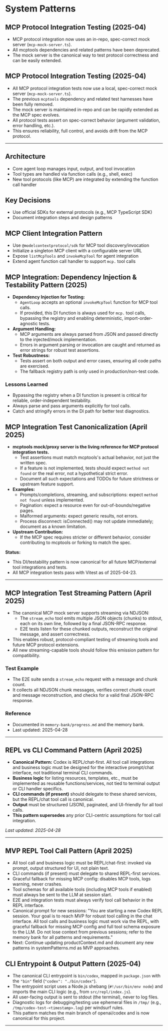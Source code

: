 # System Patterns

## MCP Protocol Integration Testing (2025-04)

- MCP protocol integration now uses an in-repo, spec-correct mock server (`mcp-mock-server.ts`).
- All mcptools dependencies and related patterns have been deprecated.
- The mock server is the canonical way to test protocol correctness and can be easily extended.

## MCP Protocol Integration Testing (2025-04)

- All MCP protocol integration tests now use a local, spec-correct mock server (`mcp-mock-server.ts`).
- The previous `mcptools` dependency and related test harnesses have been fully removed.
- The mock server is maintained in-repo and can be rapidly extended as the MCP spec evolves.
- All protocol tests assert on spec-correct behavior (argument validation, error handling, etc.).
- This ensures reliability, full control, and avoids drift from the MCP protocol.

---

## Architecture

- Core agent loop manages input, output, and tool invocation
- Tool types are handled via function calls (e.g., shell, exec)
- New tool protocols (like MCP) are integrated by extending the function call handler

## Key Decisions

- Use official SDKs for external protocols (e.g., MCP TypeScript SDK)
- Document integration steps and design patterns

## MCP Client Integration Pattern

- Use `@modelcontextprotocol/sdk` for MCP tool discovery/invocation
- Initialize a singleton MCP client with a configurable server URL
- Expose `listMcpTools` and `invokeMcpTool` for agent integration
- Extend agent function call handler to support `mcp.` tool calls

## MCP Integration: Dependency Injection & Testability Pattern (2025)

- **Dependency Injection for Testing:**
  - `AgentLoop` accepts an optional `invokeMcpTool` function for MCP tool calls.
  - If provided, this DI function is always used for `mcp.` tool calls, bypassing the registry and enabling deterministic, import-order-agnostic tests.
- **Argument Handling:**
  - MCP arguments are always parsed from JSON and passed directly to the injected/mock implementation.
  - Errors in argument parsing or invocation are caught and returned as error strings for robust test assertions.
- **Test Robustness:**
  - Tests assert on both output and error cases, ensuring all code paths are exercised.
  - The fallback registry path is only used in production/non-test code.

### Lessons Learned

- Bypassing the registry when a DI function is present is critical for reliable, order-independent testability.
- Always parse and pass arguments explicitly for tool calls.
- Catch and stringify errors in the DI path for better test diagnostics.

## MCP Integration Test Canonicalization (April 2025)

- **mcptools mock/proxy server is the living reference for MCP protocol integration tests.**
  - Test assertions must match mcptools's actual behavior, not just the written spec.
  - If a feature is not implemented, tests should expect `method not found` or the real error, not a hypothetical strict error.
  - Document all such expectations and TODOs for future strictness or upstream feature support.
- **Examples:**
  - Prompts/completions, streaming, and subscriptions: expect `method not found` unless implemented.
  - Pagination: expect a resource even for out-of-bounds/negative pages.
  - Malformed arguments: expect generic results, not errors.
  - Process disconnect: isConnected() may not update immediately; document as a known limitation.
- **Upstream Contribution:**
  - If the MCP spec requires stricter or different behavior, consider contributing to mcptools or forking to match the spec.

**Status:**

- This DI/testability pattern is now canonical for all future MCP/external tool integrations and tests.
- All MCP integration tests pass with Vitest as of 2025-04-23.

---

## MCP Integration Test Streaming Pattern (April 2025)

- The canonical MCP mock server supports streaming via NDJSON:
  - The `stream_echo` tool emits multiple JSON objects (chunks) to stdout, each on its own line, followed by a final JSON-RPC response.
  - E2E tests listen for these chunked outputs, reconstruct the original message, and assert correctness.
- This enables robust, protocol-compliant testing of streaming tools and future MCP protocol extensions.
- All new streaming-capable tools should follow this emission pattern for compatibility.

### Test Example
- The E2E suite sends a `stream_echo` request with a message and chunk count.
- It collects all NDJSON chunk messages, verifies correct chunk count and message reconstruction, and checks for a valid final JSON-RPC response.

### Reference
- Documented in `memory-bank/progress.md` and the memory bank.
- Last updated: 2025-04-28

---

## REPL vs CLI Command Pattern (April 2025)

- **Canonical Pattern:** Codex is REPL/chat-first. All tool call integrations and business logic must be designed for the interactive prompt/chat interface, not traditional terminal CLI commands.
- **Business logic** for listing resources, templates, etc., must be implemented as reusable functions/services, not tied to terminal output or CLI handler specifics.
- **CLI commands (if present)** should delegate to these shared services, but the REPL/chat tool call is canonical.
- **Output** must be structured (JSON), paginated, and UI-friendly for all tool calls.
- **This pattern supersedes** any prior CLI-centric assumptions for tool call integration.

_Last updated: 2025-04-28_

---

## MVP REPL Tool Call Pattern (April 2025)

- All tool call and business logic must be REPL/chat-first: invoked via prompt, output structured for UI, not plain text.
- CLI commands (if present) must delegate to shared REPL-first services.
- Graceful fallback for missing MCP config: disables MCP tools, logs warning, never crashes.
- Tool schemas for all available tools (including MCP tools if enabled) must always be sent to the LLM at session start.
- E2E and integration tests must always verify tool call behavior in the REPL interface.
- Canonical prompt for new sessions: "You are starting a new Codex REPL session. Your goal is to reach MVP for robust tool calling in the chat interface. All tool calls and business logic must work via the REPL, with graceful fallback for missing MCP config and full tool schema exposure to the LLM. Do not lose context from previous sessions; refer to the memory bank for all patterns and requirements."
- Next: Continue updating productContext.md and document any new patterns in systemPatterns.md as MVP approaches.

## CLI Entrypoint & Output Pattern (2025-04)

- The canonical CLI entrypoint is `bin/codex`, mapped in `package.json` with the `"bin"` field (`"codex": "./bin/codex"`).
- The entrypoint script uses a Node.js shebang (`#!/usr/bin/env node`) and imports the main CLI logic (e.g., from `src/repl/index.js`).
- All user-facing output is sent to stdout (the terminal), never to log files.
- Diagnostic logs for debugging/testing use ephemeral files in `/tmp/` (e.g., `/tmp/codex-test-<timestamp>.log`) per windsurf rules.
- This pattern matches the main branch of openai/codex and is now canonical for this project.

---

